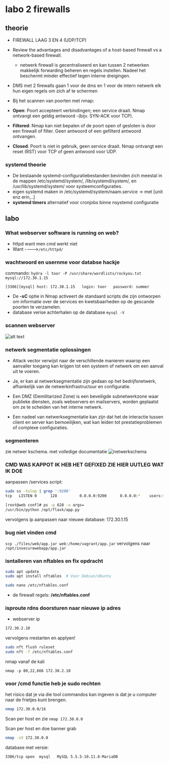 # labo 2 firewalls

## theorie

- FIREWALL LAAG 3 EN 4 (UDP/TCP)

- Review the advantages and disadvantages of a host-based firewall vs a network-based firewall.
  - netwerk firewall is gecentraliseerd en kan tussen 2 netwerken makkelijk forwarding beheren en regels instellen. Nadeel het beschermt minder effectief tegen interne dreigingen.
- DMS met 2 firewalls gaan 1 voor de dms en 1 voor de intern netwerk elk hun eigen regels om zich af te schermen
- Bij het scannen van poorten met nmap:

- **Open**: Poort accepteert verbindingen; een service draait. Nmap ontvangt een geldig antwoord -(bijv. SYN-ACK voor TCP).
- **Filtered**: Nmap kan niet bepalen of de poort open of gesloten is door een firewall of filter. Geen antwoord of een gefilterd antwoord ontvangen.
- **Closed**: Poort is niet in gebruik, geen service draait. Nmap ontvangt een reset (RST) voor TCP of geen antwoord voor UDP.

### systemd theorie

- De bestaande systemd-configuratiebestanden bevinden zich meestal in de mappen /etc/systemd/system/, /lib/systemd/system/, en /usr/lib/systemd/system/ voor systeemconfiguraties.
- eigen systemd maken in /etc/systemd/system/naam.service -> met [unit enz erin,..]
- **systemd timers** alternatief voor cronjobs binne nsystemd configuratie

## labo

### What webserver software is running on web?

- httpd want men cmd werkt niet
- Want ---->`/etc/httpd/`

### wachtwoord en usernme voor databse hackje

commando: ```hydra -l toor -P /usr/share/wordlists/rockyou.txt mysql://172.30.1.15```

```[3306][mysql] host: 172.30.1.15   login: toor   password: summer```

- De **-sC** optie in Nmap activeert de standaard scripts die zijn ontworpen om informatie over de services en kwetsbaarheden op de gescande poorten te verzamelen.
- database verise achterhalen op de database `mysql -V`

### scannen webserver

![alt text](image-1.png)

### netwerk segmentatie oplossingen

- Attack vector verwijst naar de verschillende manieren waarop een aanvaller toegang kan krijgen tot een systeem of netwerk om een aanval uit te voeren.

- Ja, er kan al netwerksegmentatie zijn gedaan op het bedrijfsnetwerk, afhankelijk van de netwerkinfrastructuur en configuratie.

- Een DMZ (Demilitarized Zone) is een beveiligde subnetwerkzone waar publieke diensten, zoals webservers en mailservers, worden geplaatst om ze te scheiden van het interne netwerk.

- Een nadeel van netwerksegmentatie kan zijn dat het de interactie tussen client en server kan bemoeilijken, wat kan leiden tot prestatieproblemen of complexe configuraties.

### segmenteren

zie netwer kschema.  met volledige documentatie ![netwerkschema](./netwerkschema/diagram.drawio.svg)

### CMD WAS KAPPOT IK HEB HET GEFIXED ZIE HIER UUTLEG WAT IK DOE

aanpassen /services script:

```bash
sudo ss -tulnp | grep ':9200'
tcp   LISTEN 0      128          0.0.0.0:9200      0.0.0.0:*    users:(("python",pid=4630,fd=6),("python",pid=4630,fd=5),("python",pid=628,fd=5))  
```

```bash
[root@web conf]# ps -p 628 -o args=
/usr/bin/python /opt/flask/app.py
```

vervolgens ip aanpassen naar nieuwe database: 172.30.1.15

### bug niet vinden cmd

`scp ./files/web/app.jar web:/home/vagrant/app.jar`
vervolgens naar `/opt/insecurewebapp/app.jar`

### isntalleren van nftables en fix opdracht

```bash
sudo apt update
sudo apt install nftables  # Voor Debian/Ubuntu

sudo nano /etc/nftables.conf
```

- de firewall regels: **/etc/nftables.conf**

### isproute rdns doorsturen naar nieuwe ip adres

- webserver ip

```bash
172.30.2.10
```

vervolgens rrestarten en applyen!

```bash
sudo nft flush ruleset
sudo nft -f /etc/nftables.conf
```

nmap vanaf de kali

```nmap -p 80,22,666 172.30.2.10```

### voor /cmd functie heb je sudo rechten

het risico dat je via die tool commandos kan ingeven is dat je u computer naar de frietjes kunt brengen.

```bash
nmap 172.30.0.0/16
```

Scan per host en zie
```nmap 172.30.0.0```

Scan per host en doe banner grab

```bash
nmap -sV 172.30.0.0
```

database met versie:

```bash
3306/tcp open  mysql   MySQL 5.5.5-10.11.8-MariaDB
```

